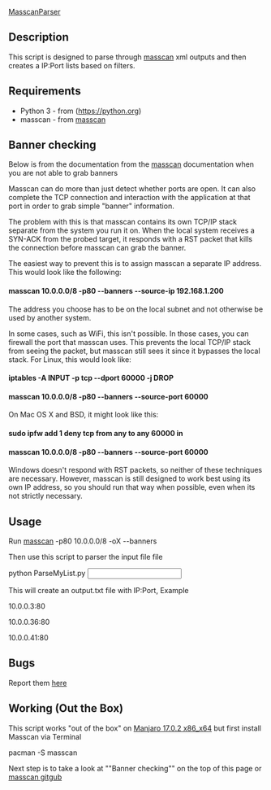 [MasscanParser](https://github.com/bleedingangl)

## Description

This script is designed to parse through [masscan](https://github.com/robertdavidgraham/masscan) xml outputs and then creates a IP:Port lists based on filters.

## Requirements
- Python 3 - from (https://python.org)
- masscan - from [masscan](https://github.com/robertdavidgraham/masscan)

## Banner checking

Below is from the documentation from the [masscan](https://github.com/robertdavidgraham/masscan) documentation when you are not able to grab banners

Masscan can do more than just detect whether ports are open. It can also complete the TCP connection and interaction with the application at that port in order to grab simple "banner" information.

The problem with this is that masscan contains its own TCP/IP stack separate from the system you run it on. When the local system receives a SYN-ACK from the probed target, it responds with a RST packet that kills the connection before masscan can grab the banner.

The easiest way to prevent this is to assign masscan a separate IP address. This would look like the following:

#### masscan 10.0.0.0/8 -p80 --banners --source-ip 192.168.1.200

The address you choose has to be on the local subnet and not otherwise be used by another system.

In some cases, such as WiFi, this isn't possible. In those cases, you can firewall the port that masscan uses. This prevents the local TCP/IP stack from seeing the packet, but masscan still sees it since it bypasses the local stack. For Linux, this would look like:

#### iptables -A INPUT -p tcp --dport 60000 -j DROP
#### masscan 10.0.0.0/8 -p80 --banners --source-port 60000

On Mac OS X and BSD, it might look like this:

#### sudo ipfw add 1 deny tcp from any to any 60000 in
#### masscan 10.0.0.0/8 -p80 --banners --source-port 60000

Windows doesn't respond with RST packets, so neither of these techniques are necessary. However, masscan is still designed to work best using its own IP address, so you should run that way when possible, even when its not strictly necessary.

## Usage

Run [masscan](https://github.com/robertdavidgraham/masscan) -p80 10.0.0.0/8 -oX <output file> --banners 

Then use this script to parser the input file file

python ParseMyList.py <input file>

This will create an output.txt file with IP:Port, Example

10.0.0.3:80

10.0.0.36:80

10.0.0.41:80

## Bugs

Report them [here](https://github.com/bleedingangl/MasscanParser/issues/new)

## Working (Out the Box)

This script works "out of the box" on [Manjaro 17.0.2 x86_x64](https://manjaro.org/) but first install Masscan via Terminal

pacman -S masscan

Next step is to take a look at ""Banner checking"" on the top of this page or [masscan gitgub](https://github.com/robertdavidgraham/masscan)
